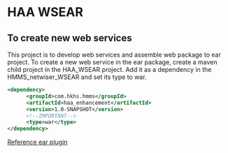 # HAA WSEAR

## To create new web services

This project is to develop web services and assemble web package to ear project.
To create a new web service in the ear package, create a maven child project in the HAA_WSEAR project.
Add it as a dependency in the HMMS_netwiser_WSEAR and set its type to war.

```xml
<dependency>
      <groupId>com.hkhs.hmms</groupId>
      <artifactId>haa_enhancement</artifactId>
      <version>1.0-SNAPSHOT</version>
      <!--IMPORTANT-->
      <type>war</type>
</dependency>
```

[Reference ear plugin](<http://people.apache.org/~epunzalan/maven-ear-plugin/usage.html>)
